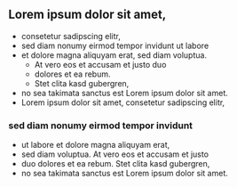 ## Lorem ipsum dolor sit amet, 

* consetetur sadipscing elitr, 
* sed diam nonumy eirmod tempor invidunt ut labore 
* et dolore magna aliquyam erat, sed diam voluptua. 
    * At vero eos et accusam et justo duo
    * dolores et ea rebum. 
    * Stet clita kasd gubergren, 
* no sea takimata sanctus est Lorem ipsum dolor sit amet. 
* Lorem ipsum dolor sit amet, consetetur sadipscing elitr, 

### sed diam nonumy eirmod tempor invidunt 

* ut labore et dolore magna aliquyam erat, 
* sed diam voluptua. At vero eos et accusam et justo 
* duo dolores et ea rebum. Stet clita kasd gubergren, 
* no sea takimata sanctus est Lorem ipsum dolor sit amet.
